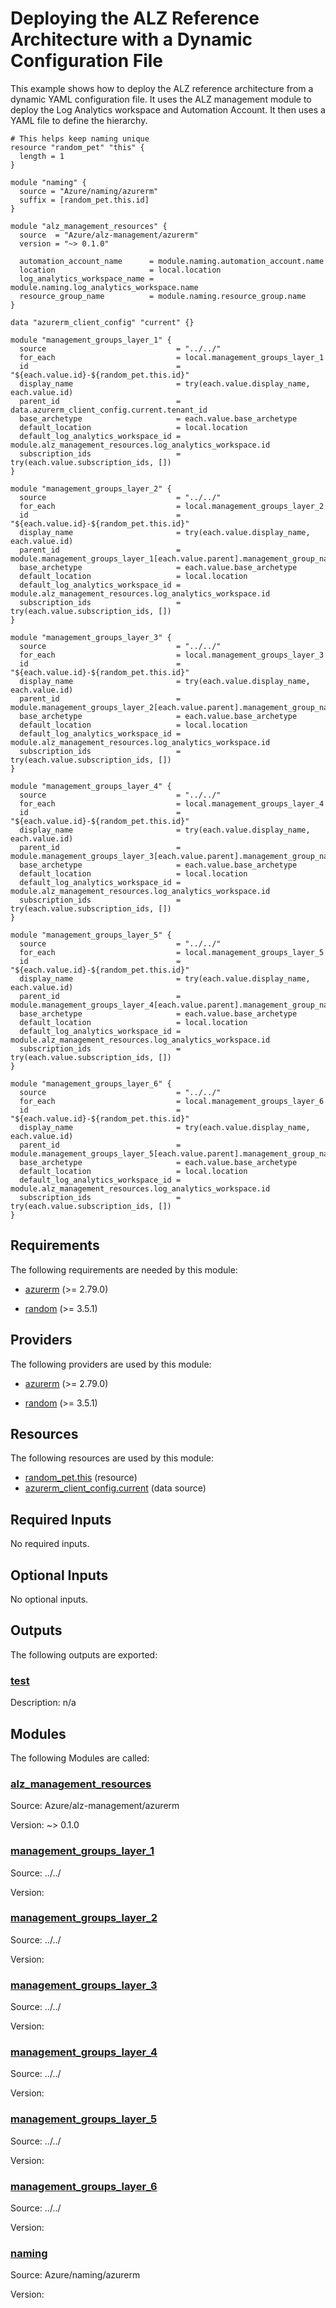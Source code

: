 <!-- BEGIN_TF_DOCS -->
# Deploying the ALZ Reference Architecture with a Dynamic Configuration File

This example shows how to deploy the ALZ reference architecture from a dynamic YAML configuration file.
It uses the ALZ management module to deploy the Log Analytics workspace and Automation Account.
It then uses a YAML file to define the hierarchy.

```hcl
# This helps keep naming unique
resource "random_pet" "this" {
  length = 1
}

module "naming" {
  source = "Azure/naming/azurerm"
  suffix = [random_pet.this.id]
}

module "alz_management_resources" {
  source  = "Azure/alz-management/azurerm"
  version = "~> 0.1.0"

  automation_account_name      = module.naming.automation_account.name
  location                     = local.location
  log_analytics_workspace_name = module.naming.log_analytics_workspace.name
  resource_group_name          = module.naming.resource_group.name
}

data "azurerm_client_config" "current" {}

module "management_groups_layer_1" {
  source                             = "../../"
  for_each                           = local.management_groups_layer_1
  id                                 = "${each.value.id}-${random_pet.this.id}"
  display_name                       = try(each.value.display_name, each.value.id)
  parent_id                          = data.azurerm_client_config.current.tenant_id
  base_archetype                     = each.value.base_archetype
  default_location                   = local.location
  default_log_analytics_workspace_id = module.alz_management_resources.log_analytics_workspace.id
  subscription_ids                   = try(each.value.subscription_ids, [])
}

module "management_groups_layer_2" {
  source                             = "../../"
  for_each                           = local.management_groups_layer_2
  id                                 = "${each.value.id}-${random_pet.this.id}"
  display_name                       = try(each.value.display_name, each.value.id)
  parent_id                          = module.management_groups_layer_1[each.value.parent].management_group_name
  base_archetype                     = each.value.base_archetype
  default_location                   = local.location
  default_log_analytics_workspace_id = module.alz_management_resources.log_analytics_workspace.id
  subscription_ids                   = try(each.value.subscription_ids, [])
}

module "management_groups_layer_3" {
  source                             = "../../"
  for_each                           = local.management_groups_layer_3
  id                                 = "${each.value.id}-${random_pet.this.id}"
  display_name                       = try(each.value.display_name, each.value.id)
  parent_id                          = module.management_groups_layer_2[each.value.parent].management_group_name
  base_archetype                     = each.value.base_archetype
  default_location                   = local.location
  default_log_analytics_workspace_id = module.alz_management_resources.log_analytics_workspace.id
  subscription_ids                   = try(each.value.subscription_ids, [])
}

module "management_groups_layer_4" {
  source                             = "../../"
  for_each                           = local.management_groups_layer_4
  id                                 = "${each.value.id}-${random_pet.this.id}"
  display_name                       = try(each.value.display_name, each.value.id)
  parent_id                          = module.management_groups_layer_3[each.value.parent].management_group_name
  base_archetype                     = each.value.base_archetype
  default_location                   = local.location
  default_log_analytics_workspace_id = module.alz_management_resources.log_analytics_workspace.id
  subscription_ids                   = try(each.value.subscription_ids, [])
}

module "management_groups_layer_5" {
  source                             = "../../"
  for_each                           = local.management_groups_layer_5
  id                                 = "${each.value.id}-${random_pet.this.id}"
  display_name                       = try(each.value.display_name, each.value.id)
  parent_id                          = module.management_groups_layer_4[each.value.parent].management_group_name
  base_archetype                     = each.value.base_archetype
  default_location                   = local.location
  default_log_analytics_workspace_id = module.alz_management_resources.log_analytics_workspace.id
  subscription_ids                   = try(each.value.subscription_ids, [])
}

module "management_groups_layer_6" {
  source                             = "../../"
  for_each                           = local.management_groups_layer_6
  id                                 = "${each.value.id}-${random_pet.this.id}"
  display_name                       = try(each.value.display_name, each.value.id)
  parent_id                          = module.management_groups_layer_5[each.value.parent].management_group_name
  base_archetype                     = each.value.base_archetype
  default_location                   = local.location
  default_log_analytics_workspace_id = module.alz_management_resources.log_analytics_workspace.id
  subscription_ids                   = try(each.value.subscription_ids, [])
}
```

<!-- markdownlint-disable MD033 -->
## Requirements

The following requirements are needed by this module:

- <a name="requirement_azurerm"></a> [azurerm](#requirement\_azurerm) (>= 2.79.0)

- <a name="requirement_random"></a> [random](#requirement\_random) (>= 3.5.1)

## Providers

The following providers are used by this module:

- <a name="provider_azurerm"></a> [azurerm](#provider\_azurerm) (>= 2.79.0)

- <a name="provider_random"></a> [random](#provider\_random) (>= 3.5.1)

## Resources

The following resources are used by this module:

- [random_pet.this](https://registry.terraform.io/providers/hashicorp/random/latest/docs/resources/pet) (resource)
- [azurerm_client_config.current](https://registry.terraform.io/providers/hashicorp/azurerm/latest/docs/data-sources/client_config) (data source)

<!-- markdownlint-disable MD013 -->
## Required Inputs

No required inputs.

## Optional Inputs

No optional inputs.

## Outputs

The following outputs are exported:

### <a name="output_test"></a> [test](#output\_test)

Description: n/a

## Modules

The following Modules are called:

### <a name="module_alz_management_resources"></a> [alz\_management\_resources](#module\_alz\_management\_resources)

Source: Azure/alz-management/azurerm

Version: ~> 0.1.0

### <a name="module_management_groups_layer_1"></a> [management\_groups\_layer\_1](#module\_management\_groups\_layer\_1)

Source: ../../

Version:

### <a name="module_management_groups_layer_2"></a> [management\_groups\_layer\_2](#module\_management\_groups\_layer\_2)

Source: ../../

Version:

### <a name="module_management_groups_layer_3"></a> [management\_groups\_layer\_3](#module\_management\_groups\_layer\_3)

Source: ../../

Version:

### <a name="module_management_groups_layer_4"></a> [management\_groups\_layer\_4](#module\_management\_groups\_layer\_4)

Source: ../../

Version:

### <a name="module_management_groups_layer_5"></a> [management\_groups\_layer\_5](#module\_management\_groups\_layer\_5)

Source: ../../

Version:

### <a name="module_management_groups_layer_6"></a> [management\_groups\_layer\_6](#module\_management\_groups\_layer\_6)

Source: ../../

Version:

### <a name="module_naming"></a> [naming](#module\_naming)

Source: Azure/naming/azurerm

Version:


<!-- END_TF_DOCS -->